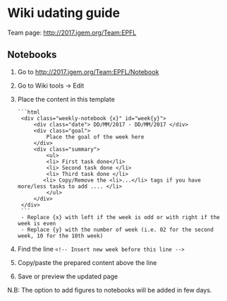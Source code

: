 # Wiki udating guide

Team page: http://2017.igem.org/Team:EPFL

## Notebooks

1. Go to http://2017.igem.org/Team:EPFL/Notebook
2. Go to Wiki tools -> Edit 
3. Place the content in this template
       
       ```html
		<div class="weekly-notebook {x}" id="week{y}">
			<div class="date"> DD/MM/2017 - DD/MM/2017 </div>
			<div class="goal">
				Place the goal of the week here
			</div>
			<div class="summary">
				<ul>
			    <li> First task done</li>
			    <li> Second task done </li>
                <li> Third task done </li>
			   <li> Copy/Remove the <li>...</li> tags if you have more/less tasks to add .... </li>
				</ul>
			</div>
		</div>
        ```
        - Replace {x} with left if the week is odd or with right if the week is even
        - Replace {y} with the number of week (i.e. 02 for the second week, 10 for the 10th week) 

4. Find the line `<!-- Insert new week before this line -->`
5. Copy/paste the prepared content above the line
6. Save or preview the updated page

N.B: The option to add figures to notebooks will be added in few days. 
